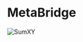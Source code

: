 # MetaBridge

![SumXY](https://github.com/MetaBridgeT/MetaBridgeT/assets/132153435/b5f9750d-6b6f-476a-b39a-547508928e67)


